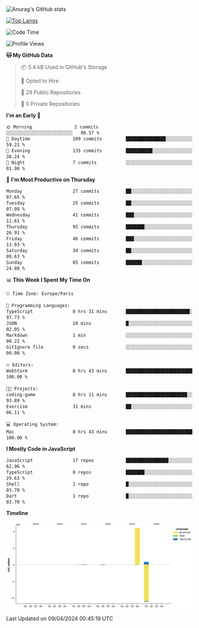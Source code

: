 ![Anurag's GitHub stats](https://github-readme-stats.vercel.app/api?username=sufiane&theme=dark&show_icons=true&count_private=true)


[![Top Langs](https://github-readme-stats.vercel.app/api/top-langs/?username=sufiane&layout=compact)](https://github.com/anuraghazra/github-readme-stats)

<!--START_SECTION:waka-->
![Code Time](http://img.shields.io/badge/Code%20Time-1%2C053%20hrs%2013%20mins-blue)

![Profile Views](http://img.shields.io/badge/Profile%20Views-4-blue)

**🐱 My GitHub Data** 

> 📦 5.4 kB Used in GitHub's Storage 
 > 
> 💼 Opted to Hire
 > 
> 📜 29 Public Repositories 
 > 
> 🔑 0 Private Repositories 
 > 
**I'm an Early 🐤** 

```text
🌞 Morning                2 commits           ░░░░░░░░░░░░░░░░░░░░░░░░░   00.57 % 
🌆 Daytime                209 commits         ███████████████░░░░░░░░░░   59.21 % 
🌃 Evening                135 commits         ██████████░░░░░░░░░░░░░░░   38.24 % 
🌙 Night                  7 commits           ░░░░░░░░░░░░░░░░░░░░░░░░░   01.98 % 
```
📅 **I'm Most Productive on Thursday** 

```text
Monday                   27 commits          ██░░░░░░░░░░░░░░░░░░░░░░░   07.65 % 
Tuesday                  25 commits          ██░░░░░░░░░░░░░░░░░░░░░░░   07.08 % 
Wednesday                41 commits          ███░░░░░░░░░░░░░░░░░░░░░░   11.61 % 
Thursday                 95 commits          ███████░░░░░░░░░░░░░░░░░░   26.91 % 
Friday                   46 commits          ███░░░░░░░░░░░░░░░░░░░░░░   13.03 % 
Saturday                 34 commits          ██░░░░░░░░░░░░░░░░░░░░░░░   09.63 % 
Sunday                   85 commits          ██████░░░░░░░░░░░░░░░░░░░   24.08 % 
```


📊 **This Week I Spent My Time On** 

```text
🕑︎ Time Zone: Europe/Paris

💬 Programming Languages: 
TypeScript               8 hrs 31 mins       ████████████████████████░   97.73 % 
JSON                     10 mins             █░░░░░░░░░░░░░░░░░░░░░░░░   02.05 % 
Markdown                 1 min               ░░░░░░░░░░░░░░░░░░░░░░░░░   00.22 % 
GitIgnore file           0 secs              ░░░░░░░░░░░░░░░░░░░░░░░░░   00.00 % 

🔥 Editors: 
WebStorm                 8 hrs 43 mins       █████████████████████████   100.00 % 

🐱‍💻 Projects: 
coding-game              8 hrs 11 mins       ███████████████████████░░   93.89 % 
Exercism                 31 mins             ██░░░░░░░░░░░░░░░░░░░░░░░   06.11 % 

💻 Operating System: 
Mac                      8 hrs 43 mins       █████████████████████████   100.00 % 
```

**I Mostly Code in JavaScript** 

```text
JavaScript               17 repos            ████████████████░░░░░░░░░   62.96 % 
TypeScript               8 repos             ███████░░░░░░░░░░░░░░░░░░   29.63 % 
Shell                    1 repo              █░░░░░░░░░░░░░░░░░░░░░░░░   03.70 % 
Dart                     1 repo              █░░░░░░░░░░░░░░░░░░░░░░░░   03.70 % 
```



**Timeline**

![Lines of Code chart](https://raw.githubusercontent.com/Sufiane/Sufiane/main/assets/bar_graph.png)


 Last Updated on 09/04/2024 00:45:19 UTC
<!--END_SECTION:waka-->


<!--
**Sufiane/sufiane** is a ✨ _special_ ✨ repository because its `README.md` (this file) appears on your GitHub profile.

Here are some ideas to get you started:

- 🔭 I’m currently working on ...
- 🌱 I’m currently learning ...
- 👯 I’m looking to collaborate on ...
- 🤔 I’m looking for help with ...
- 💬 Ask me about ...
- 📫 How to reach me: ...
- 😄 Pronouns: ...
- ⚡ Fun fact: ...
-->
